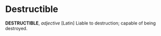 # Destructible

**DESTRUCTIBLE**, _adjective_ \[Latin\] Liable to destruction; capable of being destroyed.